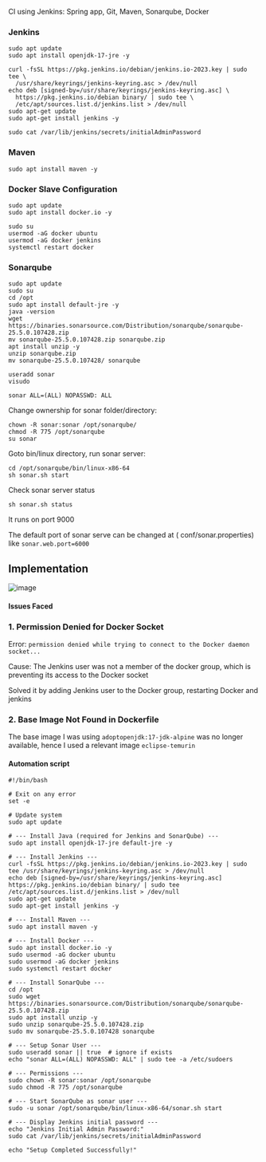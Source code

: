 CI using Jenkins: Spring app, Git, Maven, Sonarqube, Docker

### Jenkins

```
sudo apt update
sudo apt install openjdk-17-jre -y
```

```
curl -fsSL https://pkg.jenkins.io/debian/jenkins.io-2023.key | sudo tee \
  /usr/share/keyrings/jenkins-keyring.asc > /dev/null
echo deb [signed-by=/usr/share/keyrings/jenkins-keyring.asc] \
  https://pkg.jenkins.io/debian binary/ | sudo tee \
  /etc/apt/sources.list.d/jenkins.list > /dev/null
sudo apt-get update
sudo apt-get install jenkins -y
```

```
sudo cat /var/lib/jenkins/secrets/initialAdminPassword
```
### Maven

```
sudo apt install maven -y
```

### Docker Slave Configuration
```
sudo apt update
sudo apt install docker.io -y
```

```
sudo su
usermod -aG docker ubuntu
usermod -aG docker jenkins
systemctl restart docker
```

### Sonarqube

```
sudo apt update
sudo su
cd /opt
sudo apt install default-jre -y
java -version
wget https://binaries.sonarsource.com/Distribution/sonarqube/sonarqube-25.5.0.107428.zip
mv sonarqube-25.5.0.107428.zip sonarqube.zip
apt install unzip -y
unzip sonarqube.zip
mv sonarqube-25.5.0.107428/ sonarqube
```

```
useradd sonar
visudo
```

`sonar ALL=(ALL) NOPASSWD: ALL`

Change ownership for sonar folder/directory:
```
chown -R sonar:sonar /opt/sonarqube/
chmod -R 775 /opt/sonarqube
su sonar
```
Goto bin/linux directory, run sonar server:
```
cd /opt/sonarqube/bin/linux-x86-64
sh sonar.sh start
```
Check sonar server status 
```
sh sonar.sh status
```
It runs on port 9000

The default port of sonar serve can be changed at ( conf/sonar.properties) like `sonar.web.port=6000`

## Implementation

![image](https://github.com/user-attachments/assets/ecb91aeb-5ead-4995-9cbf-079ab2721347)

#### Issues Faced
### 1. Permission Denied for Docker Socket

Error: `permission denied while trying to connect to the Docker daemon socket...`

Cause: The Jenkins user was not a member of the docker group, which is preventing its access to the Docker socket

Solved it by adding Jenkins user to the Docker group, restarting Docker and jenkins

### 2. Base Image Not Found in Dockerfile

The base image I was using `adoptopenjdk:17-jdk-alpine` was no longer available, hence I used a relevant image `eclipse-temurin`

#### Automation script
```
#!/bin/bash

# Exit on any error
set -e

# Update system
sudo apt update

# --- Install Java (required for Jenkins and SonarQube) ---
sudo apt install openjdk-17-jre default-jre -y

# --- Install Jenkins ---
curl -fsSL https://pkg.jenkins.io/debian/jenkins.io-2023.key | sudo tee /usr/share/keyrings/jenkins-keyring.asc > /dev/null
echo deb [signed-by=/usr/share/keyrings/jenkins-keyring.asc] https://pkg.jenkins.io/debian binary/ | sudo tee /etc/apt/sources.list.d/jenkins.list > /dev/null
sudo apt-get update
sudo apt-get install jenkins -y

# --- Install Maven ---
sudo apt install maven -y

# --- Install Docker ---
sudo apt install docker.io -y
sudo usermod -aG docker ubuntu
sudo usermod -aG docker jenkins
sudo systemctl restart docker

# --- Install SonarQube ---
cd /opt
sudo wget https://binaries.sonarsource.com/Distribution/sonarqube/sonarqube-25.5.0.107428.zip
sudo apt install unzip -y
sudo unzip sonarqube-25.5.0.107428.zip
sudo mv sonarqube-25.5.0.107428 sonarqube

# --- Setup Sonar User ---
sudo useradd sonar || true  # ignore if exists
echo "sonar ALL=(ALL) NOPASSWD: ALL" | sudo tee -a /etc/sudoers

# --- Permissions ---
sudo chown -R sonar:sonar /opt/sonarqube
sudo chmod -R 775 /opt/sonarqube

# --- Start SonarQube as sonar user ---
sudo -u sonar /opt/sonarqube/bin/linux-x86-64/sonar.sh start

# --- Display Jenkins initial password ---
echo "Jenkins Initial Admin Password:"
sudo cat /var/lib/jenkins/secrets/initialAdminPassword

echo "Setup Completed Successfully!"
```

